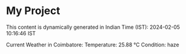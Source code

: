 # My Project

This content is dynamically generated in Indian Time (IST): 2024-02-05 10:16:46 IST


Current Weather in Coimbatore:
Temperature: 25.88 °C
Condition: haze
